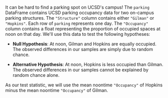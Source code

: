 It can be hard to find a parking spot on UCSD's campus! The `parking` DataFrame contains UCSD parking occupancy data for two on-campus parking structures. The `"Structure"` column contains either `"Gilman"` or `"Hopkins"`. Each row of `parking` represents one day. The `"Occupancy"` column contains a float representing the proportion of occupied spaces at noon on that day. We'll use this data to test the following hypotheses:

- **Null Hypothesis**: At noon, Gilman and Hopkins are equally occupied. The observed differences in our samples are simply due to random chance.

- **Alternative Hypothesis**: At noon, Hopkins is less occupied than Gilman. The observed differences in our samples cannot be explained by random chance alone.

As our test statistic, we will use the mean noontime `"Occupancy"` of Hopkins minus the mean noontime `"Occupancy"` of Gilman.